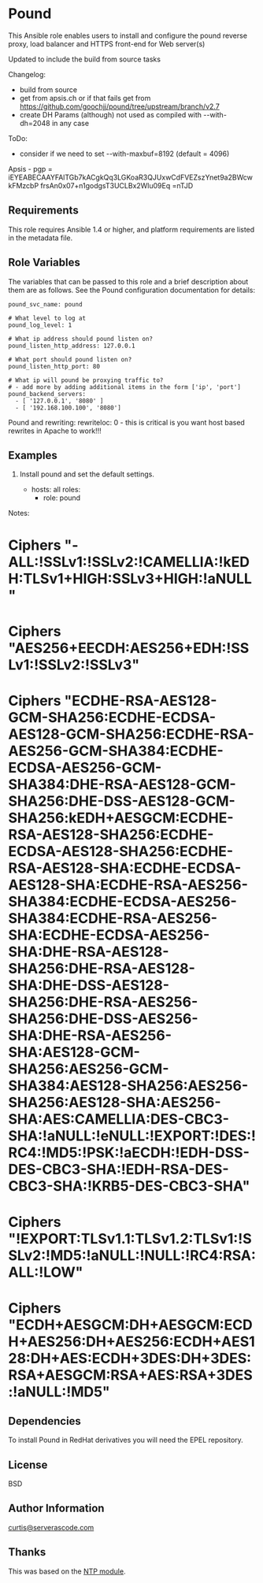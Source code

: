 Pound
=====

This Ansible role enables users to install and configure the pound reverse proxy, load balancer and HTTPS front-end for Web server(s)

Updated to include the build from source tasks

Changelog:

 - build from source
 - get from apsis.ch or if that fails get from https://github.com/goochjj/pound/tree/upstream/branch/v2.7
 - create DH Params (although) not used as compiled with --with-dh=2048 in any case

 ToDo:
  - consider if we need to set --with-maxbuf=8192 (default = 4096)


Apsis - pgp = iEYEABECAAYFAlTGb7kACgkQq3LGKoaR3QJUxwCdFVEZszYnet9a2BWcwkFMzcbP
frsAn0x07+n1godgsT3UCLBx2Wlu09Eq
=nTJD

Requirements
------------

This role requires Ansible 1.4 or higher, and platform requirements are listed
in the metadata file.

Role Variables
--------------

The variables that can be passed to this role and a brief description about
them are as follows. See the Pound configuration documentation for details:


	pound_svc_name: pound

	# What level to log at
	pound_log_level: 1

	# What ip address should pound listen on?
	pound_listen_http_address: 127.0.0.1

	# What port should pound listen on?
	pound_listen_http_port: 80

	# What ip will pound be proxying traffic to?
	# - add more by adding additional items in the form ['ip', 'port']
	pound_backend_servers:
	  - [ '127.0.0.1', '8080' ]
	  - [ '192.168.100.100', '8080']

Pound and rewriting:
    rewriteloc: 0 - this is critical is you want host based rewrites in Apache to work!!!

Examples
--------

1) Install pound and set the default settings.

	- hosts: all
	  roles:
	    - role: pound

Notes:
#  Ciphers "-ALL:!SSLv1:!SSLv2:!CAMELLIA:!kEDH:TLSv1+HIGH:SSLv3+HIGH:!aNULL"
#  Ciphers "AES256+EECDH:AES256+EDH:!SSLv1:!SSLv2:!SSLv3"
#  Ciphers "ECDHE-RSA-AES128-GCM-SHA256:ECDHE-ECDSA-AES128-GCM-SHA256:ECDHE-RSA-AES256-GCM-SHA384:ECDHE-ECDSA-AES256-GCM-SHA384:DHE-RSA-AES128-GCM-SHA256:DHE-DSS-AES128-GCM-SHA256:kEDH+AESGCM:ECDHE-RSA-AES128-SHA256:ECDHE-ECDSA-AES128-SHA256:ECDHE-RSA-AES128-SHA:ECDHE-ECDSA-AES128-SHA:ECDHE-RSA-AES256-SHA384:ECDHE-ECDSA-AES256-SHA384:ECDHE-RSA-AES256-SHA:ECDHE-ECDSA-AES256-SHA:DHE-RSA-AES128-SHA256:DHE-RSA-AES128-SHA:DHE-DSS-AES128-SHA256:DHE-RSA-AES256-SHA256:DHE-DSS-AES256-SHA:DHE-RSA-AES256-SHA:AES128-GCM-SHA256:AES256-GCM-SHA384:AES128-SHA256:AES256-SHA256:AES128-SHA:AES256-SHA:AES:CAMELLIA:DES-CBC3-SHA:!aNULL:!eNULL:!EXPORT:!DES:!RC4:!MD5:!PSK:!aECDH:!EDH-DSS-DES-CBC3-SHA:!EDH-RSA-DES-CBC3-SHA:!KRB5-DES-CBC3-SHA"

#  Ciphers "!EXPORT:TLSv1.1:TLSv1.2:TLSv1:!SSLv2:!MD5:!aNULL:!NULL:!RC4:RSA:ALL:!LOW"
#  Ciphers "ECDH+AESGCM:DH+AESGCM:ECDH+AES256:DH+AES256:ECDH+AES128:DH+AES:ECDH+3DES:DH+3DES:RSA+AESGCM:RSA+AES:RSA+3DES:!aNULL:!MD5"


Dependencies
------------

To install Pound in RedHat derivatives you will need the EPEL repository.

License
-------

BSD

Author Information
------------------

curtis@serverascode.com

Thanks
------

This was based on the [NTP module](https://github.com/bennojoy/ntp).
